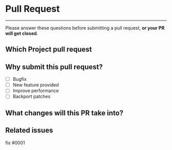 # Pull Request

---

Please answer these questions before submitting a pull request, **or your PR will get closed**.

## Which Project pull request

## Why submit this pull request?

- [ ] Bugfix
- [ ] New feature provided
- [ ] Improve performance
- [ ] Backport patches

## What changes will this PR take into?
<!-- Please update this section with detailed description. -->

## Related issues

fix #0001
